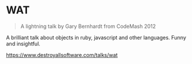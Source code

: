 # WAT

> A lightning talk by Gary Bernhardt from CodeMash 2012

A brilliant talk about objects in ruby, javascript and other languages. Funny and insightful.

https://www.destroyallsoftware.com/talks/wat
